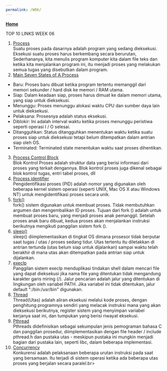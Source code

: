 ```yaml
---
permalink: /W06/
---
```

[**Home**](https://muhammadhafizmm.github.io/os211/)

TOP 10 LINKS WEEK 06
1. [Process](https://www.tutorialspoint.com/operating_system/os_processes.html)<br>
Suatu proses pada dasarnya adalah program yang sedang dieksekusi. Eksekusi suatu proses harus berkembang secara berurutan, Sederhananya, kita menulis program komputer kita dalam file teks dan ketika kita menjalankan program ini, itu menjadi proses yang melakukan semua tugas yang disebutkan dalam program.<br>
2. [ Main Seven States of A Process](https://www.guru99.com/process-management-pcb.html)<br>
 - Baru: Proses baru dibuat ketika program tertentu memanggil dari memori sekunder / hard disk ke memori / RAM utama.<br>
 - Siap: Dalam keadaan siap, proses harus dimuat ke dalam memori utama, yang siap untuk dieksekusi.<br>
 - Menunggu: Proses menunggu alokasi waktu CPU dan sumber daya lain untuk dieksekusi.<br>
 - Pelaksana: Prosesnya adalah status eksekusi.<br>
 - Diblokir: Ini adalah interval waktu ketika proses menunggu peristiwa seperti operasi I / O selesai.<br>
 - Ditangguhkan: Status ditangguhkan menentukan waktu ketika suatu proses siap untuk dieksekusi tetapi belum ditempatkan dalam antrian siap oleh OS.<br>
 - Terminated: Terminated state menentukan waktu saat proses dihentikan.<br>
3. [Process Control Block](https://www.tutorialspoint.com/what-is-process-control-block-pcb)<br>
Blok Kontrol Proses adalah struktur data yang berisi informasi dari proses yang terkait dengannya. Blok kontrol proses juga dikenal sebagai blok kontrol tugas, entri tabel proses, dll<br>
4. [Process identifier](https://www.anvir.com/process-identifier.htm)<br>
Pengidentifikasi proses (PID) adalah nomor yang digunakan oleh beberapa kernel sistem operasi (seperti UNIX, Mac OS X atau Windows NT) untuk mengidentifikasi proses secara unik.<br>
5. [fork()](https://www.csl.mtu.edu/cs4411.ck/www/NOTES/process/fork/create.html)<br>
fork() sistem digunakan untuk membuat proses. Tidak membutuhkan argumen dan mengembalikan ID proses. Tujuan dari fork () adalah untuk membuat proses baru, yang menjadi proses anak pemanggil. Setelah proses anak baru dibuat, kedua proses akan menjalankan instruksi berikutnya mengikuti panggilan sistem fork ().<br>
6. [sleep()](https://stackoverflow.com/questions/1719071/how-is-sleep-implemented-at-the-os-level)<br>
sleep() diimplementasikan di tingkat OS dimana prosesor tidak berputar saat tugas / utas / proses sedang tidur. Utas tertentu itu diletakkan di antrian tertunda (utas belum siap untuk dijalankan) sampai waktu telah berakhir di mana utas akan ditempatkan pada antrian siap untuk dijalankan.<br>
7. [execlp](http://www.it.uu.se/education/course/homepage/os/vt18/module-2/exec/)<br>
Panggilan sistem execlp menduplikasi tindakan shell dalam mencari file yang dapat dieksekusi jika nama file yang ditentukan tidak mengandung karakter garis miring (/). Jalur pencarian adalah jalur yang ditentukan di lingkungan oleh variabel PATH. Jika variabel ini tidak ditentukan, jalur default ":/bin:/usr/bin" digunakan.<br>
8. [Thread](https://www.tutorialspoint.com/operating_system/os_multi_threading.htm)<br>
Thread(Utas) adalah aliran eksekusi melalui kode proses, dengan penghitung programnya sendiri yang melacak instruksi mana yang akan dieksekusi berikutnya, register sistem yang menyimpan variabel kerjanya saat ini, dan tumpukan yang berisi riwayat eksekusi.<br>
9. [Pthread](https://stackoverflow.com/questions/15127279/whats-a-pthread)<br>
Pthreads didefinisikan sebagai sekumpulan jenis pemograman bahasa C dan panggilan prosedur, diimplementasikan dengan file header / include pthread.h dan pustaka utas - meskipun pustaka ini mungkin menjadi bagian dari pustaka lain, seperti libc, dalam beberapa implementasi.<br>
10. [Concurrency](https://www.geeksforgeeks.org/concurrency-in-operating-system/)<br>
Konkurensi adalah pelaksanaan beberapa urutan instruksi pada saat yang bersamaan. Itu terjadi di sistem operasi ketika ada beberapa utas proses yang berjalan secara paralel.br>
